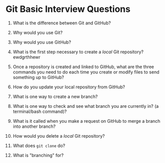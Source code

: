 # Git Basic Interview Questions

1. What is the difference between Git and GitHub?

2. Why would you use Git?

3. Why would you use GitHub?

4. What is the first step necessary to create a _local_ Git repository?
ewdgrthhewr
5. Once a repository is created and linked to GitHub, what are the three commands you need to do each time you create or modify files to send something up to GitHub?

6. How do you update your local repository from GitHub?

7. What is one way to create a new branch?

8. What is one way to check and see what branch you are currently in? (a terminal/bash command)?

9. What is it called when you make a request on GitHub to merge a branch into another branch?

10. How would you delete a _local_ Git repository?

11. What does `git clone` do?

12. What is "branching" for?
